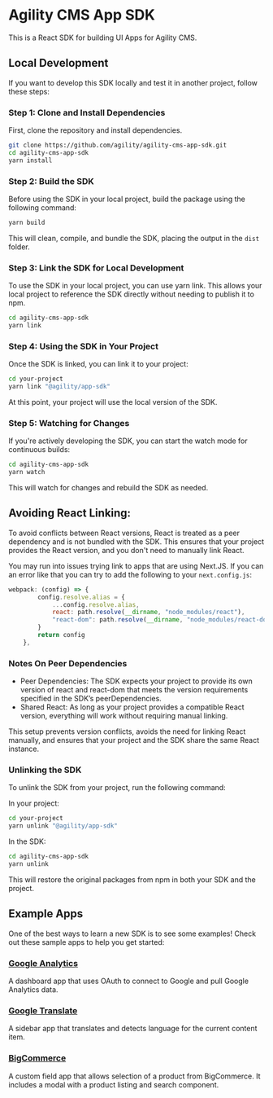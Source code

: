 # Agility CMS App SDK

This is a React SDK for building UI Apps for Agility CMS.

## Local Development

If you want to develop this SDK locally and test it in another project, follow these steps:

### Step 1: Clone and Install Dependencies

First, clone the repository and install dependencies.

```bash
git clone https://github.com/agility/agility-cms-app-sdk.git
cd agility-cms-app-sdk
yarn install
```

### Step 2: Build the SDK

Before using the SDK in your local project, build the package using the following command:

```bash
yarn build
```

This will clean, compile, and bundle the SDK, placing the output in the `dist` folder.

### Step 3: Link the SDK for Local Development

To use the SDK in your local project, you can use yarn link. This allows your local project to reference the SDK directly without needing to publish it to npm.

```bash
cd agility-cms-app-sdk
yarn link
```

### Step 4: Using the SDK in Your Project

Once the SDK is linked, you can link it to your project:

```bash
cd your-project
yarn link "@agility/app-sdk"
```

At this point, your project will use the local version of the SDK.

### Step 5: Watching for Changes

If you're actively developing the SDK, you can start the watch mode for continuous builds:

```bash
cd agility-cms-app-sdk
yarn watch
```

This will watch for changes and rebuild the SDK as needed.

## Avoiding React Linking:

To avoid conflicts between React versions, React is treated as a peer dependency and is not bundled with the SDK. This ensures that your project provides the React version, and you don't need to manually link React.

You may run into issues trying link to apps that are using Next.JS. If you can an error like that you can try to add the following to your `next.config.js`:

```js
webpack: (config) => {
		config.resolve.alias = {
			...config.resolve.alias,
			react: path.resolve(__dirname, "node_modules/react"),
			"react-dom": path.resolve(__dirname, "node_modules/react-dom")
		}
		return config
	},
```

### Notes On Peer Dependencies

- Peer Dependencies: The SDK expects your project to provide its own version of react and react-dom that meets the version requirements specified in the SDK’s peerDependencies.
- Shared React: As long as your project provides a compatible React version, everything will work without requiring manual linking.

This setup prevents version conflicts, avoids the need for linking React manually, and ensures that your project and the SDK share the same React instance.

### Unlinking the SDK

To unlink the SDK from your project, run the following command:

In your project:

```bash
cd your-project
yarn unlink "@agility/app-sdk"
```

In the SDK:

```bash
cd agility-cms-app-sdk
yarn unlink
```

This will restore the original packages from npm in both your SDK and the project.

## Example Apps

One of the best ways to learn a new SDK is to see some examples! Check out these sample apps to help you get started:

### [Google Analytics](https://github.com/agility/agility-cms-app-google-analytics)

A dashboard app that uses OAuth to connect to Google and pull Google Analytics data.

### [Google Translate](https://github.com/agility/agility-cms-app-google-translate)

A sidebar app that translates and detects language for the current content item.

### [BigCommerce](https://github.com/agility/agility-cms-app-bigcommerce)

A custom field app that allows selection of a product from BigCommerce. It includes a modal with a product listing and search component.
